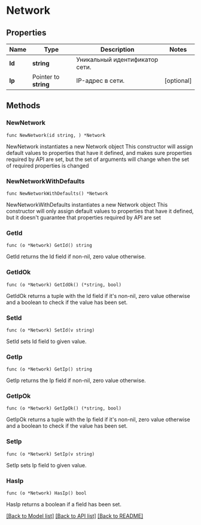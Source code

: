 # Network

## Properties

Name | Type | Description | Notes
------------ | ------------- | ------------- | -------------
**Id** | **string** | Уникальный идентификатор сети. | 
**Ip** | Pointer to **string** | IP-адрес в сети. | [optional] 

## Methods

### NewNetwork

`func NewNetwork(id string, ) *Network`

NewNetwork instantiates a new Network object
This constructor will assign default values to properties that have it defined,
and makes sure properties required by API are set, but the set of arguments
will change when the set of required properties is changed

### NewNetworkWithDefaults

`func NewNetworkWithDefaults() *Network`

NewNetworkWithDefaults instantiates a new Network object
This constructor will only assign default values to properties that have it defined,
but it doesn't guarantee that properties required by API are set

### GetId

`func (o *Network) GetId() string`

GetId returns the Id field if non-nil, zero value otherwise.

### GetIdOk

`func (o *Network) GetIdOk() (*string, bool)`

GetIdOk returns a tuple with the Id field if it's non-nil, zero value otherwise
and a boolean to check if the value has been set.

### SetId

`func (o *Network) SetId(v string)`

SetId sets Id field to given value.


### GetIp

`func (o *Network) GetIp() string`

GetIp returns the Ip field if non-nil, zero value otherwise.

### GetIpOk

`func (o *Network) GetIpOk() (*string, bool)`

GetIpOk returns a tuple with the Ip field if it's non-nil, zero value otherwise
and a boolean to check if the value has been set.

### SetIp

`func (o *Network) SetIp(v string)`

SetIp sets Ip field to given value.

### HasIp

`func (o *Network) HasIp() bool`

HasIp returns a boolean if a field has been set.


[[Back to Model list]](../README.md#documentation-for-models) [[Back to API list]](../README.md#documentation-for-api-endpoints) [[Back to README]](../README.md)


